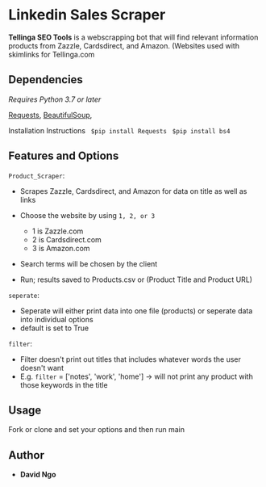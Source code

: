 # Linkedin Sales Scraper
**Tellinga SEO Tools** is a webscrapping bot that will find relevant information products from Zazzle, Cardsdirect, and Amazon. (Websites used with skimlinks for Tellinga.com

## Dependencies
*Requires Python 3.7 or later*

[Requests](https://pypi.org/project/requests/), 
[BeautifulSoup](https://pypi.org/project/beautifulsoup4/),

Installation Instructions
` $pip install Requests`
` $pip install bs4`

## Features and Options

`Product_Scraper`: 
- Scrapes Zazzle, Cardsdirect, and Amazon for data on title as well as links

- Choose the website by using  `1, 2, or 3` 
  
  - 1 is Zazzle.com
  - 2 is Cardsdirect.com
  - 3 is Amazon.com
- Search terms will be chosen by the client 
- Run; results saved to Products.csv or (Product Title and Product URL)

`seperate`: 

- Seperate will either print data into one file (products) or seperate data into individual options
- default is set to True 

`filter`:

- Filter doesn't print out titles that includes whatever words the user doesn't want
- E.g. `filter` = ['notes', 'work', 'home'] -> will not print any product with those keywords in the title


## Usage

Fork or clone and set your options and then run main

## Author

* **David Ngo**
